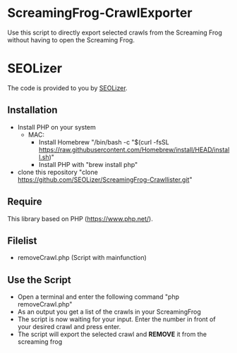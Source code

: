 # ScreamingFrog-CrawlExporter
Use this script to directly export selected crawls from the Screaming Frog without having to open the Screaming Frog.

# SEOLizer
The code is provided to you by [SEOLizer](https://www.seolizer.de).

## Installation
- Install PHP on your system
  - MAC:
    - Install Homebrew "/bin/bash -c "$(curl -fsSL https://raw.githubusercontent.com/Homebrew/install/HEAD/install.sh)"
    - Install PHP with "brew install php"
- clone this repository "clone https://github.com/SEOLizer/ScreamingFrog-Crawllister.git"

## Require
This library based on PHP (https://www.php.net/).

## Filelist
- removeCrawl.php (Script with mainfunction)

## Use the Script
- Open a terminal and enter the following command "php removeCrawl.php"
- As an output you get a list of the crawls in your ScreamingFrog
- The script is now waiting for your input. Enter the number in front of your desired crawl and press enter.
- The script will export the selected crawl and **REMOVE** it from the screaming frog
